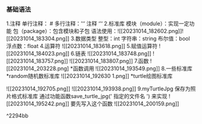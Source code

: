 ### 基础语法

1.注释
	单行注释： #
	多行注释：’‘’  注释   ‘’‘
2.标准库
	模块（module）：实现一定功能
	包（package）：包含模块和子包
	语法使用：![[20231014_182602.png]]![[20231014_183304.png]]
3.数据类型
	整型：int 
	字符串：string
	布尔值：bool
	浮点数：float
4.运算符
	![[20231014_183618.png]]
5.赋值运算符
	![[20231014_184023.png]]
6.链表
	![[20231014_183748.png]]
	![[20231014_183757.png]]
	![[20231014_183807.png]]
	7.函数
		![[20231014_203228.png]
					*函数调用
		![[20231014_193549.png]]
		8.一些标准库
			*random随机数标准库
			![[20231014_192630 1.png]]
			*turtle绘图标准库
			
 ![[20231014_192705.png]]
 ![[20231014_193938.png]]
9.myTurtleJpg 保存为照片格式标准库
通过功能函数save_turtle_jpg('  指定的文件名 ')  来实现
![[20231014_195242.png]]
要先写入这个函数
![[20231014_200159.png]]

^2294bb
